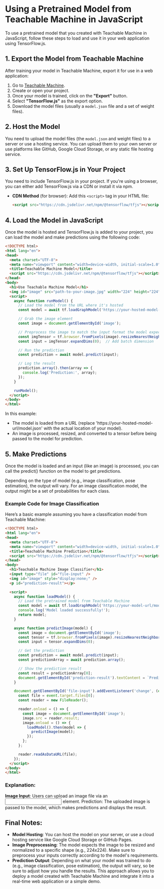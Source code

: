 # Using a Pretrained Model from Teachable Machine in JavaScript

To use a pretrained model that you created with Teachable Machine in JavaScript, follow these steps to load and use it in your web application using TensorFlow.js.

## 1. Export the Model from Teachable Machine

After training your model in Teachable Machine, export it for use in a web application:

1. Go to [Teachable Machine](https://teachablemachine.withgoogle.com/).
2. Create or open your project.
3. Once your model is trained, click on the **"Export"** button.
4. Select **"TensorFlow.js"** as the export option.
5. Download the model files (usually a `model.json` file and a set of weight files).

## 2. Host the Model

You need to upload the model files (the `model.json` and weight files) to a server or use a hosting service. You can upload them to your own server or use platforms like GitHub, Google Cloud Storage, or any static file hosting service.

## 3. Set Up TensorFlow.js in Your Project

You need to include TensorFlow.js in your project. If you're using a browser, you can either add TensorFlow.js via a CDN or install it via npm.

- **CDN Method** (for browser):
  Add this `<script>` tag in your HTML file:
  ```html
  <script src="https://cdn.jsdelivr.net/npm/@tensorflow/tfjs"></script>


## 4. Load the Model in JavaScript
Once the model is hosted and TensorFlow.js is added to your project, you can load the model and make predictions using the following code:


```html
<!DOCTYPE html>
<html lang="en">
<head>
  <meta charset="UTF-8">
  <meta name="viewport" content="width=device-width, initial-scale=1.0">
  <title>Teachable Machine Model</title>
  <script src="https://cdn.jsdelivr.net/npm/@tensorflow/tfjs"></script>
</head>
<body>
  <h1>Use Teachable Machine Model</h1>
  <img id="image" src="path-to-your-image.jpg" width="224" height="224" />
  <script>
    async function runModel() {
      // Load the model from the URL where it's hosted
      const model = await tf.loadGraphModel('https://your-hosted-model-url/model.json');

      // Grab the image element
      const image = document.getElementById('image');

      // Preprocess the image to match the input format the model expects
      const imgTensor = tf.browser.fromPixels(image).resizeNearestNeighbor([224, 224]).toFloat();
      const input = imgTensor.expandDims(0);  // Add batch dimension

      // Run the prediction
      const prediction = await model.predict(input);

      // Log the result
      prediction.array().then(array => {
        console.log('Prediction:', array);
      });
    }

    runModel();
  </script>
</body>
</html>
```


In this example:

* The model is loaded from a URL (replace 'https://your-hosted-model-url/model.json' with the actual location of your model).
* An image is processed, resized, and converted to a tensor before being passed to the model for prediction.


## 5. Make Predictions
Once the model is loaded and an input (like an image) is processed, you can call the predict() function on the model to get predictions.

Depending on the type of model (e.g., image classification, pose estimation), the output will vary. For an image classification model, the output might be a set of probabilities for each class.

### Example Code for Image Classification
Here’s a basic example assuming you have a classification model from Teachable Machine:

```html
<!DOCTYPE html>
<html lang="en">
<head>
  <meta charset="UTF-8">
  <meta name="viewport" content="width=device-width, initial-scale=1.0">
  <title>Teachable Machine Prediction</title>
  <script src="https://cdn.jsdelivr.net/npm/@tensorflow/tfjs"></script>
</head>
<body>
  <h1>Teachable Machine Image Classifier</h1>
  <input type="file" id="file-input" />
  <img id="image" style="display:none;" />
  <p id="prediction-result"></p>

  <script>
    async function loadModel() {
      // Load the pretrained model from Teachable Machine
      const model = await tf.loadGraphModel('https://your-model-url/model.json');
      console.log('Model loaded successfully!');
      return model;
    }

    async function predictImage(model) {
      const image = document.getElementById('image');
      const tensor = tf.browser.fromPixels(image).resizeNearestNeighbor([224, 224]).toFloat();
      const input = tensor.expandDims(0);

      // Get the prediction
      const prediction = await model.predict(input);
      const predictionArray = await prediction.array();

      // Show the prediction result
      const result = predictionArray[0];
      document.getElementById('prediction-result').textContent = `Prediction: ${result}`;
    }

    document.getElementById('file-input').addEventListener('change', (event) => {
      const file = event.target.files[0];
      const reader = new FileReader();

      reader.onload = () => {
        const image = document.getElementById('image');
        image.src = reader.result;
        image.onload = () => {
          loadModel().then(model => {
            predictImage(model);
          });
        };
      };

      reader.readAsDataURL(file);
    });
  </script>
</body>
</html>
```


### Explanation:
**Image Input**: Users can upload an image file via an <input> element.
Prediction: The uploaded image is passed to the model, which makes predictions and displays the result.

## Final Notes:
* **Model Hosting**: You can host the model on your server, or use a cloud hosting service like Google Cloud Storage or GitHub Pages.
* **Image Preprocessing**: The model expects the image to be resized and normalized to a specific shape (e.g., 224x224). Make sure to preprocess your inputs correctly according to the model's requirements.
* **Prediction Output**: Depending on what your model was trained to do (e.g., image classification, pose estimation), the output will vary, so be sure to adjust how you handle the results.
This approach allows you to deploy a model created with Teachable Machine and integrate it into a real-time web application or a simple demo.